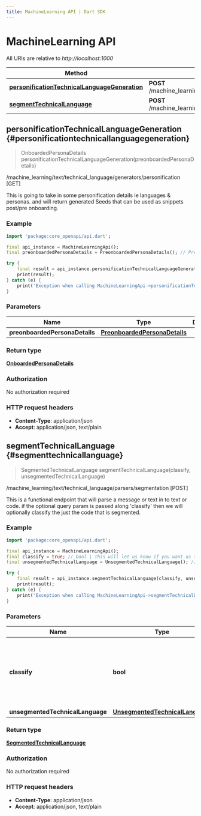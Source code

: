 ```yaml
---
title: MachineLearning API | Dart SDK
---
```


# MachineLearning API

All URIs are relative to *http://localhost:1000*

Method | HTTP request | Description
------------- | ------------- | -------------
[**personificationTechnicalLanguageGeneration**](MachineLearningApi#personificationtechnicallanguagegeneration) | **POST** /machine_learning/text/technical_language/generators/personification | /machine_learning/text/technical_language/generators/personification [GET]
[**segmentTechnicalLanguage**](MachineLearningApi#segmenttechnicallanguage) | **POST** /machine_learning/text/technical_language/parsers/segmentation | /machine_learning/text/technical_language/parsers/segmentation [POST]


## **personificationTechnicalLanguageGeneration** {#personificationtechnicallanguagegeneration}
> OnboardedPersonaDetails personificationTechnicalLanguageGeneration(preonboardedPersonaDetails)

/machine_learning/text/technical_language/generators/personification [GET]

This is going to take in some personification details ie languages & personas.  and will return generated Seeds that can be used as snippets post/pre onboarding.

### Example
```dart
import 'package:core_openapi/api.dart';

final api_instance = MachineLearningApi();
final preonboardedPersonaDetails = PreonboardedPersonaDetails(); // PreonboardedPersonaDetails | 

try {
    final result = api_instance.personificationTechnicalLanguageGeneration(preonboardedPersonaDetails);
    print(result);
} catch (e) {
    print('Exception when calling MachineLearningApi->personificationTechnicalLanguageGeneration: $e\n');
}
```

### Parameters

Name | Type | Description  | Notes
------------- | ------------- | ------------- | -------------
 **preonboardedPersonaDetails** | [**PreonboardedPersonaDetails**](../models/PreonboardedPersonaDetails)|  | [optional] 

### Return type

[**OnboardedPersonaDetails**](../models/OnboardedPersonaDetails)

### Authorization

No authorization required

### HTTP request headers

 - **Content-Type**: application/json
 - **Accept**: application/json, text/plain



## **segmentTechnicalLanguage** {#segmenttechnicallanguage}
> SegmentedTechnicalLanguage segmentTechnicalLanguage(classify, unsegmentedTechnicalLanguage)

/machine_learning/text/technical_language/parsers/segmentation [POST]

This is a functional endpoint that will parse a message or text in to text or code.  if the optional query param is passed along 'classify' then we will optionally classify the just the code that is segmented.

### Example
```dart
import 'package:core_openapi/api.dart';

final api_instance = MachineLearningApi();
final classify = true; // bool | This will let us know if you want us to classifiy your code, this is default to false.
final unsegmentedTechnicalLanguage = UnsegmentedTechnicalLanguage(); // UnsegmentedTechnicalLanguage | 

try {
    final result = api_instance.segmentTechnicalLanguage(classify, unsegmentedTechnicalLanguage);
    print(result);
} catch (e) {
    print('Exception when calling MachineLearningApi->segmentTechnicalLanguage: $e\n');
}
```

### Parameters

Name | Type | Description  | Notes
------------- | ------------- | ------------- | -------------
 **classify** | **bool**| This will let us know if you want us to classifiy your code, this is default to false. | [optional] 
 **unsegmentedTechnicalLanguage** | [**UnsegmentedTechnicalLanguage**](../models/UnsegmentedTechnicalLanguage)|  | [optional] 

### Return type

[**SegmentedTechnicalLanguage**](../models/SegmentedTechnicalLanguage)

### Authorization

No authorization required

### HTTP request headers

 - **Content-Type**: application/json
 - **Accept**: application/json, text/plain



